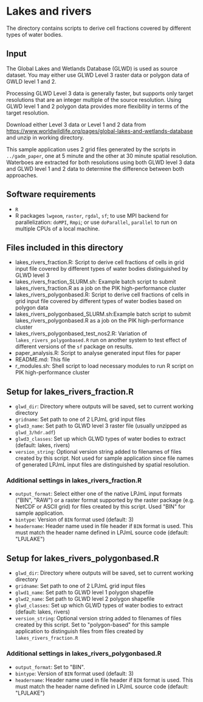 # Lakes and rivers

The directory contains scripts to derive cell fractions covered by different
types of water bodies.

## Input
The Global Lakes and Wetlands Database (GLWD) is used as source dataset.
You may either use GLWD Level 3 raster data or polygon data of GWLD level 1
and 2.

Processing GLWD Level 3 data is generally faster, but supports only target
resolutions that are an integer multiple of the source resolution.
Using GLWD level 1 and 2 polygon data provides more flexibility in terms of the
target resolution.

Download either Level 3 data or Level 1 and 2 data from
https://www.worldwildlife.org/pages/global-lakes-and-wetlands-database and unzip
in working directory.

This sample application uses 2 grid files generated by the scripts in
`../gadm_paper`, one at 5 minute and the other at 30 minute spatial resolution.
Waterboes are extracted for both resolutions using both GLWD level 3 data and
GLWD level 1 and 2 data to determine the difference between both approaches.

## Software requirements
- `R`
- R packages `lwgeom`, `raster`, `rgdal`, `sf`; to use MPI backend for
  parallelization: `doMPI`, `Rmpi`; or use `doParallel`, `parallel` to run on
  multiple CPUs of a local machine.

## Files included in this directory
  - lakes_rivers_fraction.R: Script to derive cell fractions of cells in grid
    input file covered by different types of water bodies distinguished by GLWD
    level 3
  - lakes_rivers_fraction_SLURM.sh: Example batch script to submit
    lakes_rivers_fraction.R as a job on the PIK high-performance cluster
  - lakes_rivers_polygonbased.R: Script to derive cell fractions of cells in
    grid input file covered by different types of water bodies based on polygon
    data
  - lakes_rivers_polygonbased_SLURM.sh:Example batch script to submit
    lakes_rivers_polygonbased.R as a job on the PIK high-performance cluster
  - lakes_rivers_polygonbased_test_nos2.R: Variation of
    `lakes_rivers_polygonbased.R` run on another system to test effect of
    different versions of the `sf` package on results.
  - paper_analysis.R: Script to analyse generated input files for paper
  - README.md: This file
  - r_modules.sh: Shell script to load necessary modules to run R script on
    PIK high-performance cluster

## Setup for lakes_rivers_fraction.R
  - `glwd_dir`: Directory where outputs will be saved, set to current working
    directory
  - `gridname`: Set path to one of 2 LPJmL grid input files
  - `glwd3_name`: Set path to GLWD level 3 raster file (usually unzipped as
    `glwd_3/hdr.adf`)
  - `glwd3_classes`: Set up which GLWD types of water bodies to extract
    (default: lakes, rivers)
  - `version_string`: Optional version string added to filenames of files
    created by this script. Not used for sample application since file names of
    generated LPJmL input files are distinguished by spatial resolution.

### Additional settings in lakes_rivers_fraction.R
  - `output_format`: Select either one of the native LPJmL input formats
    ("BIN", "RAW") or a raster format supported by the raster package (e.g.
    NetCDF or ASCII grid) for files created by this script. Used "BIN" for
    sample application.
  - `bintype`: Version of `BIN` format used (default: 3)
  - `headername`: Header name used in file header if `BIN` format is used.
    This must match the header name defined in LPJmL source code (default:
    "LPJLAKE")

## Setup for lakes_rivers_polygonbased.R
  - `glwd_dir`: Directory where outputs will be saved, set to current working
    directory
  - `gridname`: Set path to one of 2 LPJmL grid input files
  - `glwd1_name`: Set path to GLWD level 1 polygon shapefile
  - `glwd2_name`: Set path to GLWD level 2 polygon shapefile
  - `glwd_classes`: Set up which GLWD types of water bodies to extract
    (default: lakes, rivers)
  - `version_string`: Optional version string added to filenames of files
    created by this script. Set to "polygon-based" for this sample application
    to distinguish files from files created by `lakes_rivers_fraction.R`

### Additional settings in lakes_rivers_polygonbased.R
  - `output_format`: Set to "BIN".
  - `bintype`: Version of `BIN` format used (default: 3)
  - `headername`: Header name used in file header if `BIN` format is used.
    This must match the header name defined in LPJmL source code (default:
    "LPJLAKE")
